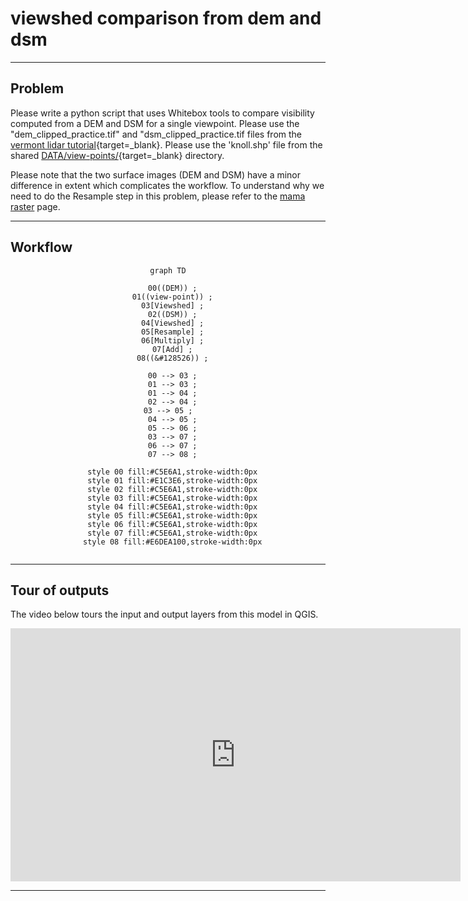 # __viewshed comparison from dem and dsm__  

---   

## Problem  

Please write a python script that uses Whitebox tools to compare visibility computed from a DEM and DSM for a single viewpoint. Please use the "dem_clipped_practice.tif" and "dsm_clipped_practice.tif files from the [vermont lidar tutorial][vcgi-lidar-cog]{target=_blank}. Please use the 'knoll.shp' file from the shared [DATA/view-points/][vp]{target=_blank} directory. 

Please note that the two surface images (DEM and DSM) have a minor difference in extent which complicates the workflow. To understand why we need to do the Resample step in this problem, please refer to the [mama raster][mama-raster] page. 

---   

## Workflow  

<center>

``` mermaid
graph TD

  00((DEM)) ;
  01((view-point)) ;
  03[Viewshed] ;
  02((DSM)) ;
  04[Viewshed] ;
  05[Resample] ;
  06[Multiply] ;
  07[Add] ;
  08((&#128526)) ;

  00 --> 03 ;
  01 --> 03 ;
  01 --> 04 ;
  02 --> 04 ;
  03 --> 05 ;  
  04 --> 05 ;
  05 --> 06 ;
  03 --> 07 ;
  06 --> 07 ;
  07 --> 08 ;

  style 00 fill:#C5E6A1,stroke-width:0px
  style 01 fill:#E1C3E6,stroke-width:0px
  style 02 fill:#C5E6A1,stroke-width:0px
  style 03 fill:#C5E6A1,stroke-width:0px
  style 04 fill:#C5E6A1,stroke-width:0px
  style 05 fill:#C5E6A1,stroke-width:0px
  style 06 fill:#C5E6A1,stroke-width:0px
  style 07 fill:#C5E6A1,stroke-width:0px
  style 08 fill:#E6DEA100,stroke-width:0px


```

</center>

---  

## Tour of outputs  

The video below tours the input and output layers from this model in QGIS. 

<iframe width="720" height="405" src="https://www.youtube.com/embed/sQVMQ3fdDUk?si=NboxTEcIv54z1TDb" title="YouTube video player" frameborder="0" allow="accelerometer; autoplay; clipboard-write; encrypted-media; gyroscope; picture-in-picture; web-share" referrerpolicy="strict-origin-when-cross-origin" allowfullscreen></iframe>

---  

[vcgi-lidar-cog]: ../q-methods/vermont-lidar.md  
[mama-raster]: ../wb-methods/mama-raster.md  
[vp]: https://drive.google.com/drive/folders/12baPaAPbsDo1krUFv-IekYzGCBeyMjPE?usp=drive_link